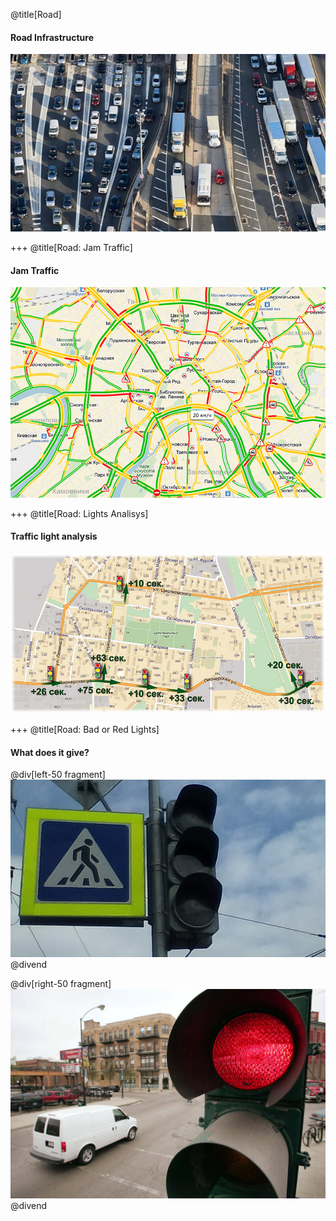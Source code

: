 @title[Road]
#### Road Infrastructure

![Road](assets/images/Road/Road-01.jpg)

+++
@title[Road: Jam Traffic]
#### Jam Traffic
![Jam Traffic](assets/images/Road/Road-JamTraffic.jpg)

+++
@title[Road: Lights Analisys]
#### Traffic light analysis
![Traffic light analysis](assets/images/Road/Road-Light-analysis.jpg)

+++
@title[Road: Bad or Red Lights]
#### What does it give?
@div[left-50 fragment]
![Road Light bad](assets/images/Road/Road-Light-bad.jpg)
@divend

@div[right-50 fragment]
![Road Light red](assets/images/Road/Road-Light-red.jpg)
@divend
